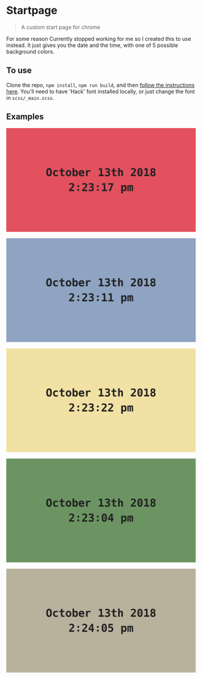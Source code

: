 # Startpage

> A custom start page for chrome

For some reason Currently stopped working for me so I created this to use instead. It just gives you the date and the time, with one of 5 possible background colors.

## To use

Clone the repo, `npm install`, `npm run build`, and then [follow the instructions here](https://superuser.com/a/909595). You'll need to have 'Hack' font installed locally, or just change the font in `scss/_main.scss`.

## Examples

![screenshots/1.png](screenshots/1.png)

![screenshots/2.png](screenshots/2.png)

![screenshots/3.png](screenshots/3.png)

![screenshots/4.png](screenshots/4.png)

![screenshots/5.png](screenshots/5.png)